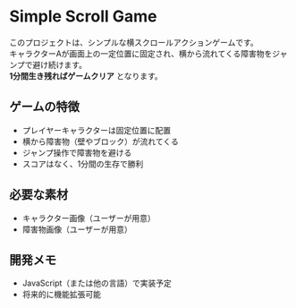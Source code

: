 # Simple Scroll Game

このプロジェクトは、シンプルな横スクロールアクションゲームです。  
キャラクターAが画面上の一定位置に固定され、横から流れてくる障害物をジャンプで避け続けます。  
**1分間生き残ればゲームクリア** となります。

## ゲームの特徴
- プレイヤーキャラクターは固定位置に配置
- 横から障害物（壁やブロック）が流れてくる
- ジャンプ操作で障害物を避ける
- スコアはなく、1分間の生存で勝利

## 必要な素材
- キャラクター画像（ユーザーが用意）
- 障害物画像（ユーザーが用意）

## 開発メモ
- JavaScript（または他の言語）で実装予定
- 将来的に機能拡張可能
